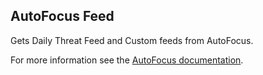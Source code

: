 ## AutoFocus Feed
Gets Daily Threat Feed and Custom feeds from AutoFocus.

For more information see the [AutoFocus documentation](https://docs.paloaltonetworks.com/autofocus/autofocus-admin/autofocus-feeds.html).
